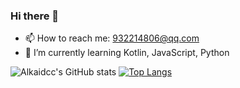 ### Hi there 👋
- 📫 How to reach me: 932214806@qq.com
- 🌱 I’m currently learning Kotlin, JavaScript, Python

![Alkaidcc's GitHub stats](https://github-readme-stats.vercel.app/api?username=alkaidcc&show_icons=true&theme=radical&count_private=true)
[![Top Langs](https://github-readme-stats.vercel.app/api/top-langs/?username=alkaidcc&exclude_repo=Alkaidcc.github.io&layout=compact)](https://github.com/anuraghazra/github-readme-stats)
<!--
**Alkaidcc/Alkaidcc** is a ✨ _special_ ✨ repository because its `README.md` (this file) appears on your GitHub profile.

Here are some ideas to get you started:

- 🔭 I’m currently working on ...
- 🌱 I’m currently learning ...
- 👯 I’m looking to collaborate on ...
- 🤔 I’m looking for help with ...
- 💬 Ask me about ...
- 📫 How to reach me: ...
- 😄 Pronouns: ...
- ⚡ Fun fact: ...
-->
